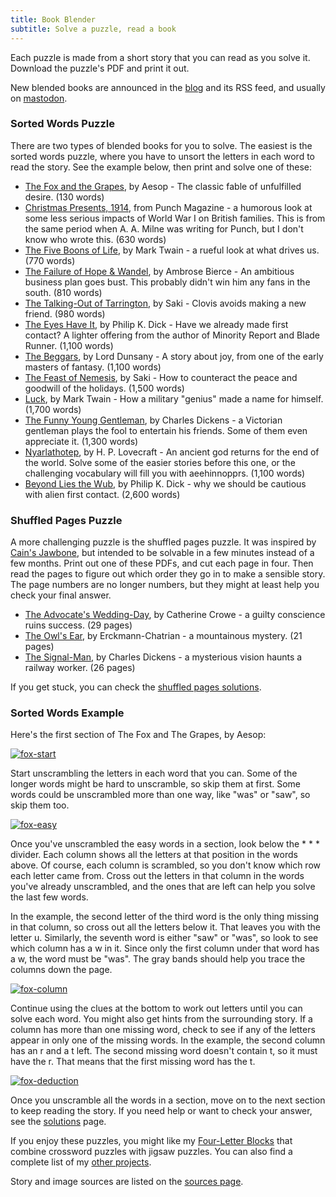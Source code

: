 ```yaml
---
title: Book Blender
subtitle: Solve a puzzle, read a book
---
```

Each puzzle is made from a short story that you can read as you solve it.
Download the puzzle's PDF and print it out.

New blended books are announced in the [blog] and its RSS feed, and usually on
[mastodon].

### Sorted Words Puzzle
There are two types of blended books for you to solve. The easiest is the sorted
words puzzle, where you have to unsort the letters in each word to read the
story. See the example below, then print and solve one of these:

* [The Fox and the Grapes], by Aesop - The classic fable of unfulfilled desire.
  (130 words)
* [Christmas Presents, 1914], from Punch Magazine - a humorous look at some less
  serious impacts of World War I on British families. This is from the same
  period when A. A. Milne was writing for Punch, but I don't know who wrote
  this. (630 words)
* [The Five Boons of Life], by Mark Twain - a rueful look at what drives us.
  (770 words)
* [The Failure of Hope & Wandel], by Ambrose Bierce - An ambitious business plan
  goes bust. This probably didn't win him any fans in the south. (810 words)
* [The Talking-Out of Tarrington], by Saki - Clovis avoids making a new friend.
  (980 words)
* [The Eyes Have It], by Philip K. Dick - Have we already made first contact?
  A lighter offering from the author of Minority Report and Blade Runner. (1,100
  words)
* [The Beggars], by Lord Dunsany - A story about joy, from one of the early
  masters of fantasy. (1,100 words)
* [The Feast of Nemesis], by Saki - How to counteract the peace and goodwill of
  the holidays. (1,500 words)
* [Luck], by Mark Twain - How a military "genius" made a name for himself.
  (1,700 words)
* [The Funny Young Gentleman], by Charles Dickens - a Victorian gentleman plays
  the fool to entertain his friends. Some of them even appreciate it. (1,300 words)
* [Nyarlathotep], by H. P. Lovecraft - An ancient god returns for the end of the
  world. Solve some of the easier stories before this one, or the challenging
  vocabulary will fill you with aeehinnopprs. (1,100 words)
* [Beyond Lies the Wub], by Philip K. Dick - why we should be cautious with
  alien first contact. (2,600 words)

### Shuffled Pages Puzzle
A more challenging puzzle is the shuffled pages puzzle. It was inspired by
[Cain's Jawbone], but intended to be solvable in a few minutes instead of a few
months. Print out one of these PDFs, and cut each page in four. Then read the
pages to figure out which order they go in to make a sensible story. The page
numbers are no longer numbers, but they might at least help you check your final
answer.

* [The Advocate's Wedding-Day], by Catherine Crowe - a guilty conscience ruins
  success. (29 pages)
* [The Owl's Ear], by Erckmann-Chatrian - a mountainous mystery. (21 pages)
* [The Signal-Man], by Charles Dickens - a mysterious vision haunts a railway
  worker. (26 pages)

If you get stuck, you can check the [shuffled pages solutions].

### Sorted Words Example
Here's the first section of The Fox and The Grapes, by Aesop:

[![fox-start]][fox-start]

Start unscrambling the letters in each word that you can. Some of the longer
words might be hard to unscramble, so skip them at first. Some words could be
unscrambled more than one way, like "was" or "saw", so skip them too.

[![fox-easy]][fox-easy]

Once you've unscrambled the easy words in a section, look below the * * *
divider. Each column shows all the letters at that position in the words above.
Of course, each column is scrambled, so you don't know which row each letter
came from. Cross out the letters in that column in the words you've already
unscrambled, and the ones that are left can help you solve the last few words.

In the example, the second letter of the third word is the only thing missing
in that column, so cross out all the letters below it. That leaves you with the
letter u. Similarly, the seventh word is either "saw" or "was", so look to see
which column has a w in it. Since only the first column under that word has a
w, the word must be "was". The gray bands should help you trace the columns
down the page.

[![fox-column]][fox-column]

Continue using the clues at the bottom to work out letters until you can solve
each word. You might also get hints from the surrounding story. If a column has
more than one missing word, check to see if any of the letters appear in only
one of the missing words. In the example, the second column has an r and a t
left. The second missing word doesn't contain t, so it must have the r. That
means that the first missing word has the t.

[![fox-deduction]][fox-deduction]

Once you unscramble all the words in a section, move on to the next section to
keep reading the story. If you need help or want to check your answer, see the
[solutions] page.

If you enjoy these puzzles, you might like my [Four-Letter Blocks] that combine
crossword puzzles with jigsaw puzzles. You can also find a complete list of my
[other projects].

[fox-start]: images/fox-start.svg
[fox-easy]: images/fox-easy.svg
[fox-column]: images/fox-column.svg
[fox-deduction]: images/fox-deduction.svg
[The Beggars]: the-beggars.pdf
[Beyond Lies the Wub]: beyond-lies-the-wub.pdf
[Christmas Presents, 1914]: christmas-presents.pdf
[The Eyes Have It]: the-eyes-have-it.pdf
[The Failure of Hope & Wandel]: failure-of-hope-and-wandel.pdf
[The Feast of Nemesis]: feast-of-nemesis.pdf
[The Funny Young Gentleman]: the-funny-young-gentleman.pdf
[The Five Boons of Life]: five-boons-of-life.pdf
[The Fox and the Grapes]: fox-and-grapes.pdf
[Luck]: luck.pdf
[Nyarlathotep]: nyarlathotep.pdf
[The Talking-Out of Tarrington]: the-talking-out-of-tarrington.pdf
[solutions]: solutions
[Four-Letter Blocks]: https://donkirkby.github.io/four-letter-blocks/
[other projects]: https://donkirkby.github.io/

[Cain's Jawbone]: https://en.wikipedia.org/wiki/Cain%27s_Jawbone
[shuffled pages solutions]: shuffle-solutions
[The Advocate's Wedding-Day]: the-advocates-wedding-day.pdf
[The Owl's Ear]: the-owls-ear.pdf
[The Signal-Man]: the-signal-man.pdf

Story and image sources are listed on the [sources page].

[sources page]: sources
[blog]: blog
[mastodon]: https://hachyderm.io/@donkirkby
